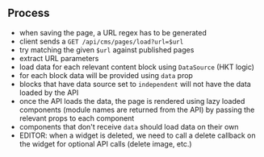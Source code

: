 ## Process
- when saving the page, a URL regex has to be generated
- client sends a `GET /api/cms/pages/load?url=$url`
- try matching the given `$url` against published pages
- extract URL parameters
- load data for each relevant content block using `DataSource` (HKT logic)
- for each block data will be provided using `data` prop
- blocks that have data source set to `independent` will not have the
data loaded by the API
- once the API loads the data, the page is rendered using lazy loaded
components (module names are returned from the API) by passing the relevant
props to each component
- components that don't receive `data` should load data on their own
- EDITOR: when a widget is deleted, we need to call a delete callback on the widget for optional API calls (delete image, etc.)